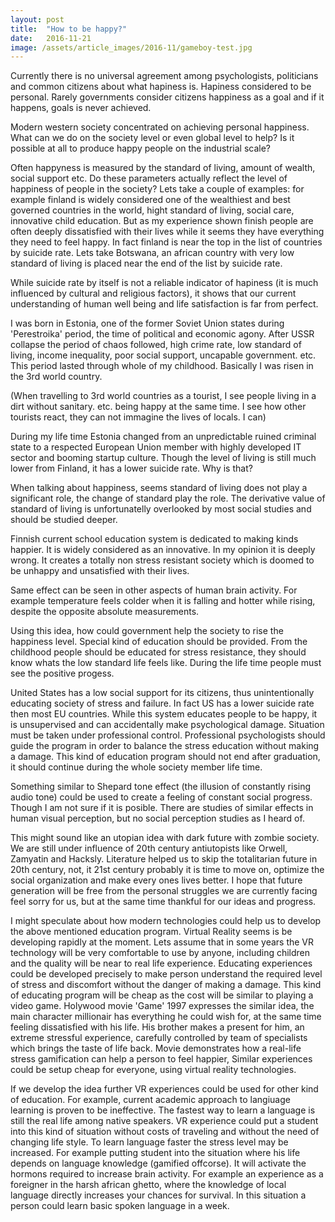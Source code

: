 ```yaml
---
layout: post
title:  "How to be happy?"
date:   2016-11-21
image: /assets/article_images/2016-11/gameboy-test.jpg
---
```


Currently there is no universal agreement among psychologists, politicians and common citizens about what hapiness is. Hapiness considered to be personal. Rarely governments consider citizens happiness as a goal and if it happens, goals is never achieved. 

Modern western society concentrated on achieving personal happiness. What can we do on the society level or even global level to help? Is it possible at all to produce happy people on the industrial scale?

Often happyness is measured by the standard of living, amount of wealth, social support etc. Do these parameters actually reflect the level of happiness of people in the society? Lets take a couple of examples: for example finland is widely considered one of the wealthiest and best governed countries in the world, hight standard of living, social care, innovative child education. But as my experience shown finish people are often deeply dissatisfied with their lives while it seems they have everything they need to feel happy. In fact finland is near the top in the list of countries by suicide rate. Lets take Botswana, an african country with very low standard of living is placed near the end of the list by suicide rate.
 
 While suicide rate by itself is not a reliable indicator of hapiness (it is much influenced by cultural and religious factors), it shows that our current understanding of human well being and life satisfaction is far from perfect.
 
 I was born in Estonia, one of the former Soviet Union states during 'Perestroika' period, the time of political and economic agony. After USSR collapse the period of chaos followed, high crime rate, low standard of living, income inequality, poor social support, uncapable government. etc. This period lasted through whole of my childhood. Basically I was risen in the 3rd world country. 
 
 (When travelling to 3rd world countries as a tourist, I see people living in a dirt without sanitary. etc. being happy at the same time. I see how other tourists react, they can not immagine the lives of locals. I can)
 
 During my life time Estonia changed from an unpredictable ruined criminal state to a respected European Union member with highly developed IT sector and booming startup culture. Though the level of living is still much lower from Finland, it has a lower suicide rate. Why is that? 
 
 When talking about happiness, seems standard of living does not play a significant role, the change of standard play the role. The derivative value of standard of living is unfortunatelly overlooked by most social studies and should be studied deeper.
 
 Finnish current school education system is dedicated to making kinds happier. It is widely considered as an innovative. In my opinion it is deeply wrong. It creates a totally non stress resistant society which is doomed to be unhappy and unsatisfied with their lives.
  
  Same effect can be seen in other aspects of human brain activity. For example temperature feels colder when it is falling and hotter while rising, despite the opposite absolute measurements.
 
 Using this idea, how could government help the society to rise the happiness level. Special kind of education should be provided. From the childhood people should be educated for stress resistance, they should know whats the low standard life feels like. During the life time people must see the positive progess. 
 
 United States has a low social support for its citizens, thus unintentionally educating society of stress and failure. In fact US has a lower suicide rate then most EU countries. While this system educates people to be happy, it is unsupervised and can accidentally make psychological damage. Situation must be taken under professional control. Professional psychologists should guide the program in order to balance the stress education without making a damage. This kind of education program should not end after graduation, it should continue during the whole society member life time. 
 
 
 Something similar to Shepard tone effect (the illusion of constantly rising audio tone) could be used to create a feeling of constant social progress. Though I am not sure if it is posible. There are studies of similar effects in human visual perception, but no social perception studies as I heard of.
 
 This might sound like an utopian idea with dark future with zombie society. We are still under influence of 20th century antiutopists like Orwell, Zamyatin and Hacksly. Literature helped us to skip the totalitarian future in 20th century, not, it 21st century probably it is time to move on, optimize the social organization and make every ones lives better. I hope that future generation will be free from the personal struggles we are currently facing feel sorry for us, but at the same time thankful for our ideas and progress.
 
 
 
 I might speculate about how modern technologies could help us to develop the above mentioned education program. Virtual Reality seems is be developing rapidly at the moment. Lets assume that in some years the VR technology will be very comfortable to use by anyone, including children and the quality will be near to real life experience. Educating experiences could be developed precisely to make person understand the required level of stress and discomfort without the danger of making a damage. This kind of educating program will be cheap as the cost will be similar to playing a video game. 
 Holywood movie 'Game' 1997 expresses the similar idea, the main character millionair has everything he could wish for, at the same time feeling dissatisfied with his life. His brother makes a present for him, an extreme stressful experience, carefully controlled by team of specialists which brings the taste of life back. Movie demonstrates how a real-life stress gamification can help a person to feel happier, Similar experiences could be setup cheap for everyone, using virtual reality technologies.
 
 If we develop the idea further VR experiences could be used for other kind of education. For example, current academic approach to langiuage learning is proven to be ineffective. The fastest way to learn a language is still the real life among native speakers. VR experience could put a student into this kind of situation without costs of traveling and without the need of changing life style. To learn language faster the stress level may be increased. For example putting student into the situation where his life depends on language knowledge (gamified offcorse). It will activate the hormons required to increase brain activity. For example an experience as a foreigner in the harsh african ghetto, where the knowledge of local language directly increases your chances for survival. In this situation a person could learn basic spoken language in a week.